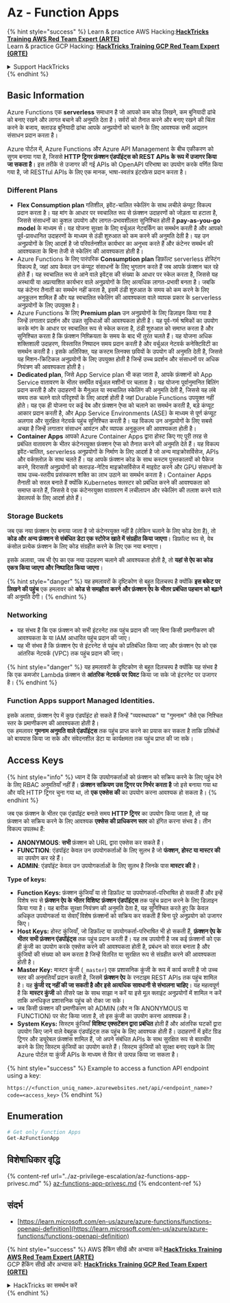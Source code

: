 # Az - Function Apps

{% hint style="success" %}
Learn & practice AWS Hacking:<img src="../../../.gitbook/assets/image (1) (1) (1) (1).png" alt="" data-size="line">[**HackTricks Training AWS Red Team Expert (ARTE)**](https://training.hacktricks.xyz/courses/arte)<img src="../../../.gitbook/assets/image (1) (1) (1) (1).png" alt="" data-size="line">\
Learn & practice GCP Hacking: <img src="../../../.gitbook/assets/image (2) (1).png" alt="" data-size="line">[**HackTricks Training GCP Red Team Expert (GRTE)**<img src="../../../.gitbook/assets/image (2) (1).png" alt="" data-size="line">](https://training.hacktricks.xyz/courses/grte)

<details>

<summary>Support HackTricks</summary>

* Check the [**subscription plans**](https://github.com/sponsors/carlospolop)!
* **Join the** 💬 [**Discord group**](https://discord.gg/hRep4RUj7f) or the [**telegram group**](https://t.me/peass) or **follow** us on **Twitter** 🐦 [**@hacktricks\_live**](https://twitter.com/hacktricks_live)**.**
* **Share hacking tricks by submitting PRs to the** [**HackTricks**](https://github.com/carlospolop/hacktricks) and [**HackTricks Cloud**](https://github.com/carlospolop/hacktricks-cloud) github repos.

</details>
{% endhint %}

## Basic Information

Azure Functions एक **serverless** समाधान है जो आपको कम कोड लिखने, कम बुनियादी ढांचे को बनाए रखने और लागत बचाने की अनुमति देता है। सर्वरों को तैनात करने और बनाए रखने की चिंता करने के बजाय, क्लाउड बुनियादी ढांचा आपके अनुप्रयोगों को चलाने के लिए आवश्यक सभी अद्यतन संसाधन प्रदान करता है।

Azure पोर्टल में, Azure Functions और Azure API Management के बीच एकीकरण को सुगम बनाया गया है, जिससे **HTTP ट्रिगर फ़ंक्शन एंडपॉइंट्स को REST APIs के रूप में उजागर किया जा सकता है**। इस तरीके से उजागर की गई APIs को OpenAPI परिभाषा का उपयोग करके वर्णित किया गया है, जो RESTful APIs के लिए एक मानक, भाषा-स्वतंत्र इंटरफ़ेस प्रदान करता है।

### Different Plans

* **Flex Consumption plan** गतिशील, इवेंट-चालित स्केलिंग के साथ लचीले कंप्यूट विकल्प प्रदान करता है। यह मांग के आधार पर स्वचालित रूप से फ़ंक्शन उदाहरणों को जोड़ता या हटाता है, जिससे संसाधनों का कुशल उपयोग और लागत-प्रभावशीलता सुनिश्चित होती है **pay-as-you-go model** के माध्यम से। यह योजना सुरक्षा के लिए वर्चुअल नेटवर्किंग का समर्थन करती है और आपको पूर्व-प्रावधानित उदाहरणों के माध्यम से ठंडी शुरुआत को कम करने की अनुमति देती है। यह उन अनुप्रयोगों के लिए आदर्श है जो परिवर्तनशील कार्यभार का अनुभव करते हैं और कंटेनर समर्थन की आवश्यकता के बिना तेजी से स्केलिंग की आवश्यकता होती है।
* Azure Functions के लिए पारंपरिक **Consumption plan** डिफ़ॉल्ट serverless होस्टिंग विकल्प है, जहां आप केवल उन कंप्यूट संसाधनों के लिए भुगतान करते हैं जब आपके फ़ंक्शन चल रहे होते हैं। यह स्वचालित रूप से आने वाले इवेंट्स की संख्या के आधार पर स्केल करता है, जिससे यह अस्थायी या अप्रत्याशित कार्यभार वाले अनुप्रयोगों के लिए अत्यधिक लागत-प्रभावी बनता है। जबकि यह कंटेनर तैनाती का समर्थन नहीं करता है, इसमें ठंडी शुरुआत के समय को कम करने के लिए अनुकूलन शामिल हैं और यह स्वचालित स्केलिंग की आवश्यकता वाले व्यापक प्रकार के serverless अनुप्रयोगों के लिए उपयुक्त है।
* Azure Functions के लिए **Premium plan** उन अनुप्रयोगों के लिए डिज़ाइन किया गया है जिन्हें लगातार प्रदर्शन और उन्नत सुविधाओं की आवश्यकता होती है। यह पूर्व-गर्म श्रमिकों का उपयोग करके मांग के आधार पर स्वचालित रूप से स्केल करता है, ठंडी शुरुआत को समाप्त करता है और सुनिश्चित करता है कि फ़ंक्शन निष्क्रियता के समय के बाद भी तुरंत चलते हैं। यह योजना अधिक शक्तिशाली उदाहरण, विस्तारित निष्पादन समय प्रदान करती है और वर्चुअल नेटवर्क कनेक्टिविटी का समर्थन करती है। इसके अतिरिक्त, यह कस्टम लिनक्स छवियों के उपयोग की अनुमति देती है, जिससे यह मिशन-क्रिटिकल अनुप्रयोगों के लिए उपयुक्त होती है जिन्हें उच्च प्रदर्शन और संसाधनों पर अधिक नियंत्रण की आवश्यकता होती है।
* **Dedicated plan**, जिसे App Service plan भी कहा जाता है, आपके फ़ंक्शनों को App Service वातावरण के भीतर समर्पित वर्चुअल मशीनों पर चलाता है। यह योजना पूर्वानुमानित बिलिंग प्रदान करती है और उदाहरणों के मैनुअल या स्वचालित स्केलिंग की अनुमति देती है, जिससे यह लंबे समय तक चलने वाले परिदृश्यों के लिए आदर्श होती है जहां Durable Functions उपयुक्त नहीं होते। यह एक ही योजना पर कई वेब और फ़ंक्शन ऐप्स को चलाने का समर्थन करती है, बड़े कंप्यूट आकार प्रदान करती है, और App Service Environments (ASE) के माध्यम से पूर्ण कंप्यूट अलगाव और सुरक्षित नेटवर्क पहुंच सुनिश्चित करती है। यह विकल्प उन अनुप्रयोगों के लिए सबसे अच्छा है जिन्हें लगातार संसाधन आवंटन और व्यापक अनुकूलन की आवश्यकता होती है।
* **Container Apps** आपको Azure Container Apps द्वारा होस्ट किए गए पूरी तरह से प्रबंधित वातावरण के भीतर कंटेनरयुक्त फ़ंक्शन ऐप्स को तैनात करने की अनुमति देते हैं। यह विकल्प इवेंट-चालित, serverless अनुप्रयोगों के निर्माण के लिए आदर्श है जो अन्य माइक्रोसर्विसेज, APIs और वर्कफ़्लोज़ के साथ चलते हैं। यह आपके फ़ंक्शन कोड के साथ कस्टम पुस्तकालयों को पैकेज करने, विरासती अनुप्रयोगों को क्लाउड-नेटिव माइक्रोसर्विसेज में माइग्रेट करने और GPU संसाधनों के साथ उच्च-स्तरीय प्रसंस्करण शक्ति का लाभ उठाने का समर्थन करता है। Container Apps तैनाती को सरल बनाते हैं क्योंकि Kubernetes क्लस्टर को प्रबंधित करने की आवश्यकता को समाप्त करते हैं, जिससे वे एक कंटेनरयुक्त वातावरण में लचीलापन और स्केलिंग की तलाश करने वाले डेवलपर्स के लिए आदर्श होते हैं।

### **Storage Buckets**

जब एक नया फ़ंक्शन ऐप बनाया जाता है जो कंटेनरयुक्त नहीं है (लेकिन चलाने के लिए कोड देता है), तो **कोड और अन्य फ़ंक्शन से संबंधित डेटा एक स्टोरेज खाते में संग्रहीत किया जाएगा**। डिफ़ॉल्ट रूप से, वेब कंसोल प्रत्येक फ़ंक्शन के लिए कोड संग्रहीत करने के लिए एक नया बनाएगा।

इसके अलावा, जब भी ऐप का एक नया उदाहरण चलाने की आवश्यकता होती है, तो **यहां से ऐप का कोड एकत्र किया जाएगा और निष्पादित किया जाएगा**।

{% hint style="danger" %}
यह हमलावरों के दृष्टिकोण से बहुत दिलचस्प है क्योंकि **इस बकेट पर लिखने की पहुंच** एक हमलावर को **कोड से समझौता करने और फ़ंक्शन ऐप के भीतर प्रबंधित पहचान को बढ़ाने** की अनुमति देगी।
{% endhint %}

### Networking

* यह संभव है कि एक फ़ंक्शन को सभी इंटरनेट तक पहुंच प्रदान की जाए बिना किसी प्रमाणीकरण की आवश्यकता के या IAM आधारित पहुंच प्रदान की जाए।
* यह भी संभव है कि फ़ंक्शन ऐप से इंटरनेट से पहुंच को प्रतिबंधित किया जाए और फ़ंक्शन ऐप को एक आंतरिक नेटवर्क (VPC) तक पहुंच प्रदान की जाए।

{% hint style="danger" %}
यह हमलावरों के दृष्टिकोण से बहुत दिलचस्प है क्योंकि यह संभव है कि एक कमजोर Lambda फ़ंक्शन से **आंतरिक नेटवर्क पर पिवट** किया जा सके जो इंटरनेट पर उजागर है।
{% endhint %}

### **Function Apps support Managed Identities.**

इसके अलावा, फ़ंक्शन ऐप में कुछ एंडपॉइंट हो सकते हैं जिन्हें "व्यवस्थापक" या "गुमनाम" जैसे एक निश्चित स्तर के प्रमाणीकरण की आवश्यकता होती है।\
एक हमलावर **गुमनाम अनुमति वाले एंडपॉइंट्स** तक पहुंच प्राप्त करने का प्रयास कर सकता है ताकि प्रतिबंधों को बायपास किया जा सके और संवेदनशील डेटा या कार्यक्षमता तक पहुंच प्राप्त की जा सके।

## Access Keys

{% hint style="info" %}
ध्यान दें कि उपयोगकर्ताओं को फ़ंक्शन को सक्रिय करने के लिए पहुंच देने के लिए RBAC अनुमतियाँ नहीं हैं। **फ़ंक्शन सक्रियण उस ट्रिगर पर निर्भर करता है** जो इसे बनाया गया था और यदि HTTP ट्रिगर चुना गया था, तो **एक एक्सेस की** का उपयोग करना आवश्यक हो सकता है।
{% endhint %}

जब एक फ़ंक्शन के भीतर एक एंडपॉइंट बनाते समय **HTTP ट्रिगर** का उपयोग किया जाता है, तो यह फ़ंक्शन को सक्रिय करने के लिए आवश्यक **एक्सेस की प्राधिकरण स्तर** को इंगित करना संभव है। तीन विकल्प उपलब्ध हैं:

* **ANONYMOUS**: **सभी** फ़ंक्शन को URL द्वारा एक्सेस कर सकते हैं।
* **FUNCTION**: एंडपॉइंट केवल उन उपयोगकर्ताओं के लिए सुलभ है जो **फंक्शन, होस्ट या मास्टर की** का उपयोग कर रहे हैं।
* **ADMIN**: एंडपॉइंट केवल उन उपयोगकर्ताओं के लिए सुलभ है जिनके पास **मास्टर की** है।

**Type of keys:**

* **Function Keys:** फ़ंक्शन कुंजियाँ या तो डिफ़ॉल्ट या उपयोगकर्ता-परिभाषित हो सकती हैं और इन्हें विशेष रूप से **फ़ंक्शन ऐप के भीतर विशिष्ट फ़ंक्शन एंडपॉइंट्स** तक पहुंच प्रदान करने के लिए डिज़ाइन किया गया है। यह बारीक सुरक्षा नियंत्रण की अनुमति देता है, यह सुनिश्चित करते हुए कि केवल अधिकृत उपयोगकर्ता या सेवाएँ विशेष फ़ंक्शनों को सक्रिय कर सकती हैं बिना पूरे अनुप्रयोग को उजागर किए।
* **Host Keys:** होस्ट कुंजियाँ, जो डिफ़ॉल्ट या उपयोगकर्ता-परिभाषित भी हो सकती हैं, **फ़ंक्शन ऐप के भीतर सभी फ़ंक्शन एंडपॉइंट्स** तक पहुंच प्रदान करती हैं। यह तब उपयोगी है जब कई फ़ंक्शनों को एक ही कुंजी का उपयोग करके एक्सेस करने की आवश्यकता होती है, प्रबंधन को सरल बनाता है और कुंजियों की संख्या को कम करता है जिन्हें वितरित या सुरक्षित रूप से संग्रहीत करने की आवश्यकता होती है।
* **Master Key:** मास्टर कुंजी (`_master`) एक प्रशासनिक कुंजी के रूप में कार्य करती है जो उच्च स्तर की अनुमतियाँ प्रदान करती है, जिसमें **फ़ंक्शन ऐप** के रनटाइम REST APIs तक पहुंच शामिल है। यह **कुंजी रद्द नहीं की जा सकती है और इसे अत्यधिक सावधानी से संभालना चाहिए**। यह महत्वपूर्ण है कि **मास्टर कुंजी** को तीसरे पक्ष के साथ साझा न करें या इसे मूल क्लाइंट अनुप्रयोगों में शामिल न करें ताकि अनधिकृत प्रशासनिक पहुंच को रोका जा सके।
* जब किसी फ़ंक्शन की प्रमाणीकरण को ADMIN (और न कि ANONYMOUS या FUNCTION) पर सेट किया जाता है, तो इस कुंजी का उपयोग करना आवश्यक है।
* **System Keys:** सिस्टम कुंजियाँ **विशिष्ट एक्सटेंशन द्वारा प्रबंधित** होती हैं और आंतरिक घटकों द्वारा उपयोग किए जाने वाले वेबहुक एंडपॉइंट्स तक पहुंच के लिए आवश्यक होती हैं। उदाहरणों में इवेंट ग्रिड ट्रिगर और ड्यूरेबल फ़ंक्शंस शामिल हैं, जो अपने संबंधित APIs के साथ सुरक्षित रूप से बातचीत करने के लिए सिस्टम कुंजियों का उपयोग करते हैं। सिस्टम कुंजियों को सुरक्षा बनाए रखने के लिए Azure पोर्टल या कुंजी APIs के माध्यम से फिर से उत्पन्न किया जा सकता है।

{% hint style="success" %}
Example to access a function API endpoint using a key:

`https://<function_uniq_name>.azurewebsites.net/api/<endpoint_name>?code=<access_key>`
{% endhint %}

## Enumeration
```powershell
# Get only Function Apps
Get-AzFunctionApp
```
## विशेषाधिकार वृद्धि

{% content-ref url="../az-privilege-escalation/az-functions-app-privesc.md" %}
[az-functions-app-privesc.md](../az-privilege-escalation/az-functions-app-privesc.md)
{% endcontent-ref %}

## संदर्भ

* [https://learn.microsoft.com/en-us/azure/azure-functions/functions-openapi-definition](https://learn.microsoft.com/en-us/azure/azure-functions/functions-openapi-definition)

{% hint style="success" %}
AWS हैकिंग सीखें और अभ्यास करें:<img src="../../../.gitbook/assets/image (1) (1) (1) (1).png" alt="" data-size="line">[**HackTricks Training AWS Red Team Expert (ARTE)**](https://training.hacktricks.xyz/courses/arte)<img src="../../../.gitbook/assets/image (1) (1) (1) (1).png" alt="" data-size="line">\
GCP हैकिंग सीखें और अभ्यास करें: <img src="../../../.gitbook/assets/image (2) (1).png" alt="" data-size="line">[**HackTricks Training GCP Red Team Expert (GRTE)**<img src="../../../.gitbook/assets/image (2) (1).png" alt="" data-size="line">](https://training.hacktricks.xyz/courses/grte)

<details>

<summary>HackTricks का समर्थन करें</summary>

* [**सदस्यता योजनाएँ**](https://github.com/sponsors/carlospolop) देखें!
* **हमारे** 💬 [**Discord समूह**](https://discord.gg/hRep4RUj7f) या [**telegram समूह**](https://t.me/peass) में शामिल हों या **Twitter** 🐦 पर हमें **फॉलो करें** [**@hacktricks\_live**](https://twitter.com/hacktricks_live)**.**
* **हैकिंग ट्रिक्स साझा करें और** [**HackTricks**](https://github.com/carlospolop/hacktricks) और [**HackTricks Cloud**](https://github.com/carlospolop/hacktricks-cloud) गिटहब रिपोजिटरी में PR सबमिट करें।

</details>
{% endhint %}
